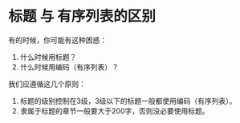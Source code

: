 # 标题 与 有序列表的区别

有的时候，你可能有这种困惑：

1. 什么时候用标题？
2. 什么时候用编码（有序列表）？



我们应遵循这几个原则：

1. 标题的级别控制在3级，3级以下的标题一般都使用编码（有序列表）。
2. 隶属于标题的章节一般要大于200字，否则没必要使用标题。
